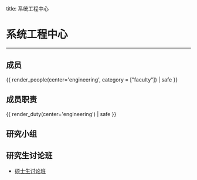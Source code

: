 title: 系统工程中心 

# 系统工程中心 
<hr>

## 成员
{{ render_people(center='engineering', category = ["faculty"]) | safe }}

## 成员职责
{{ render_duty(center='engineering') | safe }}

## 研究小组

## 研究生讨论班
- [硕士生讨论班](../../events/engineering-master-seminar)
